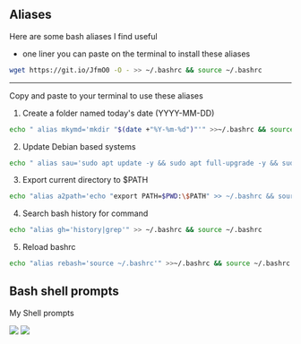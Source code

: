 ## Aliases
Here are some bash aliases I find useful

* one liner you can paste on the terminal to install these aliases
```bash
wget https://git.io/JfmO0 -O - >> ~/.bashrc && source ~/.bashrc
```
---
Copy and paste to your terminal to use these aliases
1) Create a folder named today's date (YYYY-MM-DD)
```bash
echo " alias mkymd='mkdir "$(date +"%Y-%m-%d")"'" >>~/.bashrc && source ~/.bashrc
```
2) Update Debian based systems 
```bash
echo " alias sau='sudo apt update -y && sudo apt full-upgrade -y && sudo apt autoremove -y && sudo apt clean -y && sudo apt autoclean -y'" >> ~/.bashrc && source ~/.bashrc

```
3) Export current directory to $PATH
```bash
echo "alias a2path='echo "export PATH=$PWD:\$PATH" >> ~/.bashrc && source ~/.bashrc
```
4) Search bash history for command
```bash
echo "alias gh='history|grep'" >> ~/.bashrc && source ~/.bashrc

```
5) Reload bashrc

```bash
echo "alias rebash='source ~/.bashrc'" >>~/.bashrc && source ~/.bashrc

```
## Bash shell prompts
My Shell prompts

![](https://i.imgur.com/V3taYed.png)
![](https://i.imgur.com/MFYDfV1.png)

